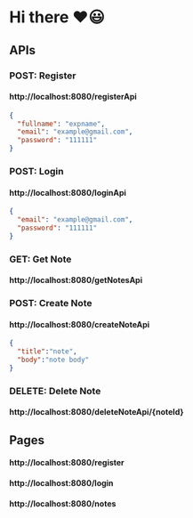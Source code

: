 # Hi there ❤😃

## APIs

### POST: Register
#### http://localhost:8080/registerApi
```json
{
  "fullname": "expname",
  "email": "example@gmail.com",
  "password": "111111" 
}
```
### POST: Login
#### http://localhost:8080/loginApi
```json
{
  "email": "example@gmail.com",
  "password": "111111" 
}
```
### GET: Get Note
#### http://localhost:8080/getNotesApi

### POST: Create Note
#### http://localhost:8080/createNoteApi
```json
{
  "title":"note",
  "body":"note body"
}
```
### DELETE: Delete Note
#### http://localhost:8080/deleteNoteApi/{noteId}


## Pages
#### http://localhost:8080/register
#### http://localhost:8080/login
#### http://localhost:8080/notes
